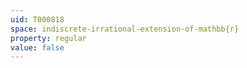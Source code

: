 ```yaml
---
uid: T000818
space: indiscrete-irrational-extension-of-mathbb{r}
property: regular
value: false
---
```

